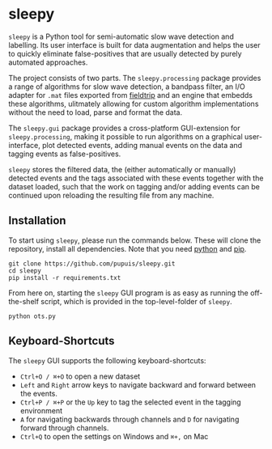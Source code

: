 # sleepy
`sleepy` is a Python tool for semi-automatic slow wave detection and labelling. Its user interface is built for data augmentation and helps the user to quickly eliminate false-positives that are usually detected by purely automated approaches. 

The project consists of two parts. The `sleepy.processing` package provides a range of algorithms for slow wave detection, a bandpass filter,
an I/O adapter for `.mat` files exported from [fieldtrip](http://www.fieldtriptoolbox.org/) and an engine
that embedds these algorithms, ulitmately allowing for custom algorithm implementations
without the need to load, parse and format the data.

The `sleepy.gui` package provides a cross-platform GUI-extension for `sleepy.processing`, making it possible to
run algorithms on a graphical user-interface, plot detected events, adding manual events on the data
and tagging events as false-positives.

`sleepy` stores the filtered data, the (either automatically or manually) detected events and the
tags associated with these events together with the dataset loaded, such that the work on tagging and/or adding events
can be continued upon reloading the resulting file from any machine.

## Installation

To start using `sleepy`, please run the commands below. These will clone the
repository, install all dependencies. Note that you need
[python](https://www.python.org/) and [pip](https://pip.pypa.io/en/stable/).

```
git clone https://github.com/pupuis/sleepy.git
cd sleepy
pip install -r requirements.txt
```

From here on, starting the `sleepy` GUI program is as easy as running the off-the-shelf
script, which is provided in the top-level-folder of `sleepy`.

```
python ots.py
```

## Keyboard-Shortcuts

The `sleepy` GUI supports the following keyboard-shortcuts:

* ```Ctrl+O / ⌘+O``` to open a new dataset
* ```Left``` and ```Right``` arrow keys to navigate backward and forward between the events.
* ```Ctrl+P / ⌘+P``` or the ```Up``` key to tag the selected event in the tagging environment 
* ```A``` for navigating backwards through channels and ```D``` for navigating forward through channels.
* ```Ctrl+Q``` to open the settings on Windows and ```⌘+,``` on Mac

